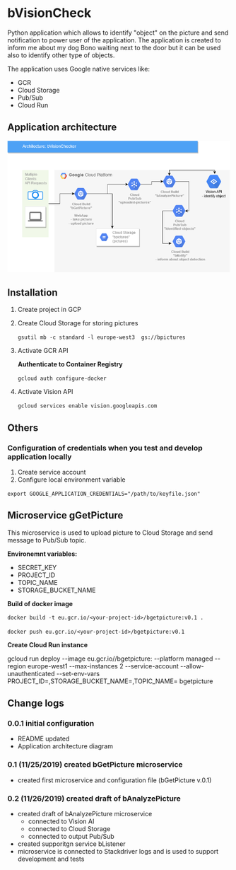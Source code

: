 # bVisionCheck

Python application which allows to identify "object" on the picture and send notification to power user of the application. The application is created to inform me about my dog Bono waiting next to the door but it can be used also to identify other type of objects.

The application uses Google native services like:
- GCR
- Cloud Storage
- Pub/Sub
- Cloud Run


## Application architecture
![bVisionChecker diagram](docs/bVisionChecker.png)

## Installation

1. Create project in GCP
2. Create Cloud Storage for storing pictures

    `gsutil mb -c standard -l europe-west3  gs://bpictures`

3. Activate GCR API

    **Authenticate to Container Registry**

    `gcloud auth configure-docker`

4. Activate Vision API

    `gcloud services enable vision.googleapis.com`


## Others

### Configuration of credentials when you test and develop application locally
1. Create service account
2. Configure local environment variable

`export GOOGLE_APPLICATION_CREDENTIALS="/path/to/keyfile.json"`

## Microservice gGetPicture

This microservice is used to upload picture to Cloud Storage and send message to Pub/Sub topic.

**Environemnt variables:**
- SECRET_KEY 
- PROJECT_ID 
- TOPIC_NAME 
- STORAGE_BUCKET_NAME 

**Build of docker image**

    docker build -t eu.gcr.io/<your-project-id>/bgetpicture:v0.1 .

    docker push eu.gcr.io/<your-project-id>/bgetpicture:v0.1

**Create Cloud Run instance**

gcloud run deploy --image eu.gcr.io/<your-project-id>/bgetpicture:<tag> --platform managed --region europe-west1 --max-instances 2 --service-account <service-account-name> --allow-unauthenticated --set-env-vars PROJECT_ID=<project-id>,STORAGE_BUCKET_NAME=<cloud-storage-name>,TOPIC_NAME=<pub-sub-topic-name>  bgetpicture



## Change logs

### 0.0.1 initial configuration
- README updated
- Application architecture diagram

### 0.1 (11/25/2019) created bGetPicture microservice
- created first microservice and configuration file (bGetPicture v.0.1)

### 0.2 (11/26/2019) created draft of bAnalyzePicture
- created draft of bAnalyzePicture microservice
  - connected to Vision AI
  - connected to Cloud Storage
  - connected to output Pub/Sub
- created supporitgn service bListener
 - microservice is connected to Stackdriver logs and is used to support development and tests



